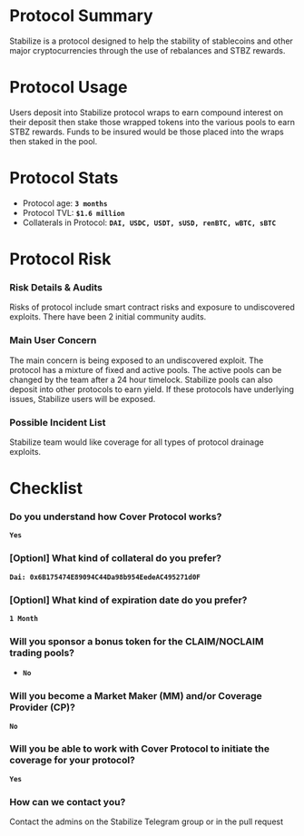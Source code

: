 # Protocol Summary
Stabilize is a protocol designed to help the stability of stablecoins and other major cryptocurrencies through the use of rebalances and STBZ rewards.

# Protocol Usage
Users deposit into Stabilize protocol wraps to earn compound interest on their deposit then stake those wrapped tokens into the various pools to earn STBZ rewards. Funds to be insured would be those placed into the wraps then staked in the pool.

# Protocol Stats
* Protocol age: **`3 months`**
* Protocol TVL: **`$1.6 million`**
* Collaterals in Protocol: **`DAI, USDC, USDT, sUSD, renBTC, wBTC, sBTC`**

# Protocol Risk

### Risk Details & Audits
Risks of protocol include smart contract risks and exposure to undiscovered exploits. There have been 2 initial community audits.

### Main User Concern
The main concern is being exposed to an undiscovered exploit. The protocol has a mixture of fixed and active pools. The active pools can be changed by the team after a 24 hour timelock. Stabilize pools can also deposit into other protocols to earn yield. If these protocols have underlying issues, Stabilize users will be exposed.

### Possible Incident List
Stabilize team would like coverage for all types of protocol drainage exploits.

# Checklist
### Do you understand how Cover Protocol works?
**`Yes`**

### [Optionl] What kind of collateral do you prefer?
**`Dai: 0x6B175474E89094C44Da98b954EedeAC495271d0F`**

### [Optionl] What kind of expiration date do you prefer?
**`1 Month`**

### Will you sponsor a bonus token for the CLAIM/NOCLAIM trading pools?
* **`No`**

### Will you become a Market Maker (MM) and/or Coverage Provider (CP)?
**`No`**


### Will you be able to work with Cover Protocol to initiate the coverage for your protocol?
**`Yes`**

### How can we contact you?
Contact the admins on the Stabilize Telegram group or in the pull request
